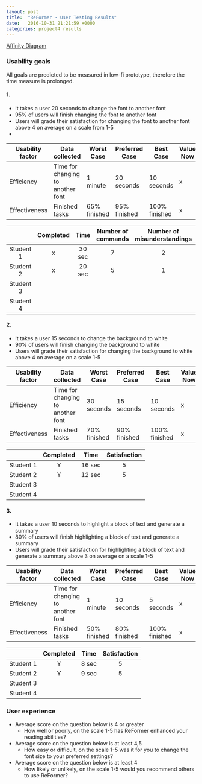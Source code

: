 ```yaml
---
layout: post
title:  "ReFormer - User Testing Results"
date:   2016-10-31 21:21:59 +0000
categories: project4 results
---
```


[Affinity Diagram](http://mur.al/m3P4VxOW)
### Usability goals

All goals are predicted to be measured in low-fi prototype, therefore the time measure is prolonged.

#### 1.

* It takes a user 20 seconds to change the font to another font
* 95% of users will finish changing the font to another font
* Users will grade their satisfaction for changing the font to another font above 4 on average on a scale from 1-5
* 
| Usability factor 	| Data collected                    	| Worst Case   	| Preferred Case 	| Best Case     	| Value Now 	|
|------------------	|-----------------------------------	|--------------	|----------------	|---------------	|-----------	|
| Efficiency       	| Time for changing to another font 	| 1 minute     	| 20 seconds     	| 10 seconds    	| x         	|
| Effectiveness    	| Finished tasks                    	| 65% finished 	| 95% finished   	| 100% finished 	| x         	|

|           	| Completed 	|  Time  	| Number of commands 	| Number of  misunderstandings 	| Satisfaction 	|
|:---------:	|:---------:	|:------:	|:------------------:	|:----------------------------:	|:------------:	|
| Student 1 	|     x     	| 30 sec 	|          7         	|               2              	|       2      	|
| Student 2 	|     x     	| 20 sec 	|          5         	|               1              	|       4      	|
| Student 3 	|           	|        	|                    	|                              	|              	|
| Student 4 	|           	|        	|                    	|                              	|              	|

#### 2.

* It takes a user 15 seconds to change the background to white
* 90% of users will finish changing the background to white
* Users will grade their satisfaction for changing the background to white above 4 on average on a scale 1-5

| Usability factor 	| Data collected                    	| Worst Case   	| Preferred Case 	| Best Case     	| Value Now 	|
|------------------	|-----------------------------------	|--------------	|----------------	|---------------	|-----------	|
| Efficiency       	| Time for changing to another font 	| 30 seconds   	| 15 seconds     	| 10 seconds    	| x         	|
| Effectiveness    	| Finished tasks                    	| 70% finished 	| 90% finished   	| 100% finished 	| x         	|

|           	| Completed 	|  Time  	| Satisfaction 	|
|:---------:	|:---------:	|:------:	|:------------:	|
| Student 1 	|     Y     	| 16 sec 	|       5      	|
| Student 2 	|     Y     	| 12 sec 	|       5      	|
| Student 3 	|           	|        	|              	|
| Student 4 	|           	|        	|              	|

#### 3. 

* It takes a user 10 seconds to highlight a block of text and generate a summary
* 80% of users will finish highlighting a block of text and generate a summary
* Users will grade their satisfaction for highlighting a block of text and generate a summary above 3 on average on a scale 1-5

| Usability factor 	| Data collected                    	| Worst Case   	| Preferred Case 	| Best Case     	| Value Now 	|
|------------------	|-----------------------------------	|--------------	|----------------	|---------------	|-----------	|
| Efficiency       	| Time for changing to another font 	| 1 minute   	| 10 seconds     	| 5 seconds    	| x         	|
| Effectiveness    	| Finished tasks                    	| 50% finished 	| 80% finished   	| 100% finished 	| x         	|

|           	| Completed 	|  Time  	| Satisfaction 	|
|:---------:	|:---------:	|:------:	|:------------:	|
| Student 1 	|     Y     	| 8 sec 	|       5      	|
| Student 2 	|     Y     	| 9 sec 	|       5      	|
| Student 3 	|           	|        	|              	|
| Student 4 	|           	|        	|              	|

### User experience

* Average score on the question below is 4 or greater
    * How well or poorly, on the scale 1-5 has ReFormer enhanced your reading abilities?
* Average score on the question below is at least 4,5
    * How easy or difficult, on the scale 1-5 was it for you to change the font size to your preferred settings?
* Average score on the question below is at least 4
    * How likely or unlikely, on the scale 1-5 would you recommend others to use ReFormer?


